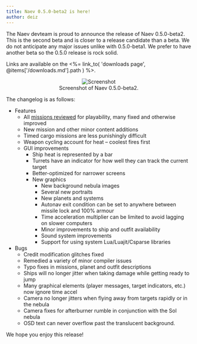 ```yaml
---
title: Naev 0.5.0-beta2 is here!
author: deiz
---
```


The Naev devteam is proud to announce the release of Naev 0.5.0-beta2. This is the second beta and is closer to a release candidate than a beta. We do not anticipate any major issues unlike with 0.5.0-beta1. We prefer to have another beta so the 0.5.0 release is rock solid.

Links are available on the <%= link_to( 'downloads page', @items['/downloads.md'].path ) %>.

<figure style="text-align:center;">
 <div class="embed-responsive figure-img">
    <img class='img-fluid' alt='Screenshot' src="<%= @items['/imgs/blarg/2011/05/screenshot001-300x225.png'].path %>" />
 </div>
 <figcaption class="figure-caption">Screenshot of Naev 0.5.0-beta2.</figcaption>
</figure>

The changelog is as follows:

* Features
  * All [missions reviewed](https://web.archive.org/web/20150924152448/http://wiki.naev.org/wiki/Mission_reviews) for playability, many fixed and otherwise improved
  * New mission and other minor content additions
  * Timed cargo missions are less punishingly difficult
  * Weapon cycling account for heat – coolest fires first
  * GUI improvements
      * Ship heat is represented by a bar
      * Turrets have an indicator for how well they can track the current target
      * Better-optimized for narrower screens
      * New graphics
        * New background nebula images
        * Several new portraits
        * New planets and systems
        * Autonav exit condition can be set to anywhere between missile lock and 100% armour
        * Time acceleration multiplier can be limited to avoid lagging on slower computers
        * Minor improvements to ship and outfit availability
        * Sound system improvements
        * Support for using system Lua/Luajit/Csparse libraries
* Bugs
  * Credit modification glitches fixed
  * Remedied a variety of minor compiler issues
  * Typo fixes in missions, planet and outfit descriptions
  * Ships will no longer jitter when taking damage while getting ready to jump
  * Many graphical elements (player messages, target indicators, etc.) now ignore time accel
  * Camera no longer jitters when flying away from targets rapidly or in the nebula
  * Camera fixes for afterburner rumble in conjunction with the Sol nebula
  * OSD text can never overflow past the translucent background.

We hope you enjoy this release!
